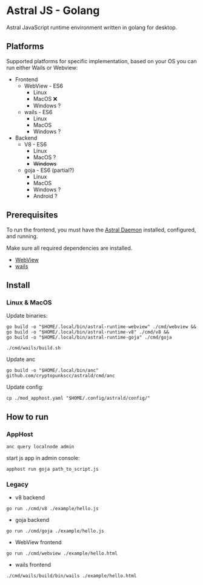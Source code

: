 # Astral JS - Golang

Astral JavaScript runtime environment written in golang for desktop.

## Platforms

Supported platforms for specific implementation, based on your OS you can run either Wails or Webview:

* Frontend
  * WebView - ES6
    * Linux 
    * MacOS ❌ 
    * Windows ?
  * wails - ES6
    * Linux 
    * MacOS 
    * Windows ?
* Backend
  * V8 - ES6
    * Linux
    * MacOS ?
    * ~~Windows~~
  * goja - ES6 (partial?)
    * Linux
    * MacOS 
    * Windows ?
    * Android ?

## Prerequisites

To run the frontend, you must have the [Astral Daemon](https://github.com/cryptopunkscc/astrald/blob/master/docs/quickstart.md) installed, configured, and running.

Make sure all required dependencies are installed.

* [WebView](https://github.com/webview/webview#prerequisites)
* [wails](https://wails.io/docs/gettingstarted/installation)

## Install

### Linux & MacOS

Update binaries:

```shell
go build -o "$HOME/.local/bin/astral-runtime-webview" ./cmd/webview &&
go build -o "$HOME/.local/bin/astral-runtime-v8" ./cmd/v8 &&
go build -o "$HOME/.local/bin/astral-runtime-goja" ./cmd/goja
```

```shell
./cmd/wails/build.sh
```

Update anc

```shell
go build -o "$HOME/.local/bin/anc" github.com/cryptopunkscc/astrald/cmd/anc
```

Update config:

```shell
cp ./mod_apphost.yaml "$HOME/.config/astrald/config/"
```

## How to run

### AppHost

```shell
anc query localnode admin
```
start js app in admin console:
```
apphost run goja path_to_script.js
```

### Legacy

* v8 backend

```shell
go run ./cmd/v8 ./example/hello.js 
```

* goja backend

```shell
go run ./cmd/goja ./example/hello.js 
```

* WebView frontend

```shell
go run ./cmd/webview ./example/hello.html 
```

* wails frontend

```shell
./cmd/wails/build/bin/wails ./example/hello.html 
```

